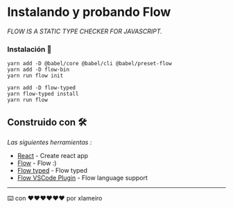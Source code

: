 # Instalando y probando Flow

_FLOW IS A STATIC TYPE CHECKER FOR JAVASCRIPT._

### Instalación 🔧

```
yarn add -D @babel/core @babel/cli @babel/preset-flow
yarn add -D flow-bin
yarn run flow init
```

```
yarn add -D flow-typed
yarn flow-typed install
yarn run flow
```

## Construido con 🛠️

_Las siguientes herramientas :_

- [React](https://github.com/facebook/create-react-app) - Create react app
- [Flow](https://flow.org/en/) - Flow :)
- [Flow typed](https://github.com/flow-typed/flow-typed) - Flow typed
- [Flow VSCode Plugin](https://github.com/flowtype/flow-for-vscode) - Flow language support

---

⌨️ con ❤️❤️❤️❤️❤️❤️ por xlameiro
